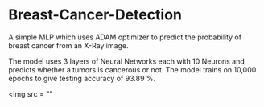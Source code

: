 # Breast-Cancer-Detection
A simple MLP which uses ADAM optimizer to predict the probability of breast cancer from an X-Ray image. 

The model uses 3 layers of Neural Networks each with 10 Neurons and predicts whether a tumors is cancerous or not. The model trains on 10,000 epochs to give testing accuracy of 93.89 %.

<img src = ""
